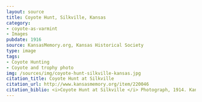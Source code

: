 ```yaml
---
layout: source
title: Coyote Hunt, Silkville, Kansas
category: 
- coyote-as-varmint 
- Images
pubdate: 1916
source: KansasMemory.org, Kansas Historical Society 
type: image
tags: 
- Coyote Hunting
- Coyote and trophy photo
img: /sources/img/coyote-hunt-silkville-kansas.jpg 
citation_title: Coyote Hunt at Silkville
citation_url: http://www.kansasmemory.org/item/220046
citation_biblio: <i>Coyote Hunt at Silkville </i> Photograph, 1914. Kansas Memory. http://www.kansasmemory.org/item/220046
---
```

